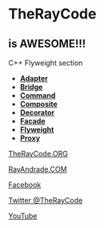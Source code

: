 # TheRayCode
## is AWESOME!!!
C++ Flyweight section

 * **[Adapter](../Adapter/README.md)**
 * **[Bridge](../Bridge/README.md)**
 * **[Command](../Command/README.md)**
 * **[Composite](../Composite/README.md)**
 * **[Decorator](../Decorator/README.md)**
 * **[Facade](../Facade/README.md)**
 * **[Flyweight](./README.md)**
 * **[Proxy](../Proxy/README.md)**


[TheRayCode.ORG](https://www.TheRayCode.org)

[RayAndrade.COM](https://www.RayAndrade.com)



[Facebook](https://www.facebook.com/TheRayCode/)

[Twitter @TheRayCode](https://www.twitter.com/TheRayCode/)

[YouTube](https://www.youtube.com/AndradeRay/)


